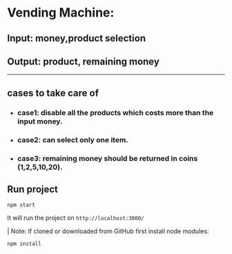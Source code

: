 # Vending Machine:

## Input: money,product selection
## Output: product, remaining money
---
## cases to take care of
- ### case1: disable all the products which costs more than the input money.
- ### case2: can select only one item.
- ### case3: remaining money should be returned in coins (1,2,5,10,20).


## Run project
```
npm start
```
It will run the project on `http://localhost:3000/`

| Note: If cloned or downloaded from GitHub first install node modules:
```
npm install
```
